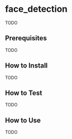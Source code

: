 # face_detection
TODO

## Prerequisites
TODO

## How to Install
TODO

## How to Test
TODO

## How to Use
TODO
